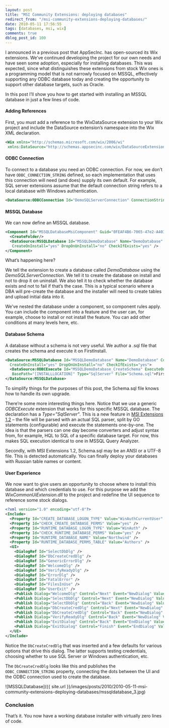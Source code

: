 ```yaml
---
layout: post
title: "MSI Community Extensions: deploying databases"
redirect_from: "/msi-community-extensions-deploying-databases/"
date: 2010-05-11 17:56:55
tags: [databases, msi, wix]
comments: true
dblog_post_id: 100
---
```

I announced in a previous post that AppSecInc. has open-sourced its Wix extensions. We’ve continued developing the project for our own needs and have seen some adoption, especially for installing databases. This was expected, since what distinguishes these extensions from stock Wix ones is a programming model that is not narrowly focused on MSSQL, effectively supporting any ODBC database today and creating the opportunity to support other database targets, such as Oracle.

In this post I’ll show you how to get started with installing an MSSQL database in just a few lines of code.

#### Adding References

First, you must add a reference to the WixDataSource extension to your Wix project and include the DataSource extension’s namespace into the Wix XML declaration.

```xml
<Wix xmlns="http://schemas.microsoft.com/wix/2006/wi"
 xmlns:DataSource="http://schemas.appsecinc.com/wix/DataSourceExtension">
```

#### ODBC Connection

To connect to a database you need an ODBC connection. For now, we don’t have `ODBC_CONNECTION_STRING` defined, so each implementation that uses this connection will need (and does) supply its own default. For example, SQL server extensions assume that the default connection string refers to a local database with Windows authentication.

```xml
<DataSource:ODBCConnection Id="DemoSQLServerConnection" ConnectionString="[ODBC_CONNECTION_STRING]" />
```

#### MSSQL Database

We can now define an MSSQL database.

```xml
<Component Id="MSSQLDatabaseMsiComponent" Guid="0FEAF4B6-7065-47e2-A403-E94A4B176772">
  <CreateFolder/>
  <DataSource:MSSQLDatabase Id="MSSQLDemoDatabase" Name="DemoDatabase" ConnectionId="DemoSQLServerConnection"
   CreateOnInstall="yes" DropOnUnInstall="no" CheckIfExists="yes" />
</Component>
```

What’s happening here?

We tell the extension to create a database called _DemoDatabase_ using the _DemoSQLServerConnection_. We tell it to create the database on install and not to drop it on uninstall. We also tell it to check whether the database exists and not to fail if that’s the case. This is a typical scenario where a DBA will pre-create the database and the installer will need to create tables and upload initial data into it.

We’ve nested the database under a component, so component rules apply. You can include the component into a feature and the user can, for example, choose to install or not install the feature. You can add other conditions at many levels here, etc.

#### Database Schema

A database without a schema is not very useful. We author a .sql file that creates the schema and execute it on FirstInstall.

```xml
<DataSource:MSSQLDatabase Id="MSSQLDemoDatabase" Name="DemoDatabase" ConnectionId="DemoSQLServerConnection"
  CreateOnInstall="yes" DropOnUnInstall="no" CheckIfExists="yes">
  <DataSource:ODBCExecute Id="MSSQLDemoDatabase_CreateSchema" ExecuteOnInstall="yes"
   BasePath="[INSTALLLOCATION]" Type="SqlServer" File="Schema.sql">FirstInstall OR Upgrading</DataSource:ODBCExecute>
</DataSource:MSSQLDatabase>
```

To simplify things for the purposes of this post, the Schema.sql file knows how to handle its own upgrade.

There’re some more interesting things here. Notice that we use a generic _ODBCExecute_ extension that works for this specific MSSQL database. The declaration has a _Type="SqlServer"_. This is a new feature in [MSI Extensions 1.2](https://github.com/dblock/msiext) – the file will be parsed with an actual SQL parser, split by GO statements (configurable) and execute the statements one-by-one. The idea is that the parsers can one day become converters and adjust syntax from, for example, HQL to SQL of a specific database target. For now, this makes SQL execution identical to one in MSSQL Query Analyzer.

Secondly, with MSI Extensions 1.2, Schema.sql may be an ANSI or a UTF-8 file. This is detected automatically. You can finally deploy your databases with Russian table names or content.

#### User Experience

We now want to give users an opportunity to choose where to install this database and which credentials to use. For this purpose we add the _WixCommonUiExtension.dll_ to the project and redefine the UI sequence to reference some stock dialogs.

```xml
<?xml version="1.0" encoding="utf-8"?>
<Include>
  <Property Id="CREATE_DATABASE_LOGON_TYPE" Value="WinAuthCurrentUser" />
  <Property Id="CHECK_CREATE_DATABASE_PERMS" Value="yes" />
  <Property Id="RUNTIME_DATABASE_LOGON_TYPE" Value="WinAuth" />
  <Property Id="CHECK_RUNTIME_DATABASE_PERMS" Value="yes" />
  <Property Id="RUNTIME_DATABASE_NAME" Value="Northwind" />
  <Property Id="RUNTIME_DATABASE_PERMS_TABLE" Value="Authors" />
  <UI>
    <DialogRef Id="SelectDbDlg" />
    <DialogRef Id="DbCreateCredDlg" />
    <DialogRef Id="GenericErrorDlg" />
    <DialogRef Id="WelcomeDlg" />
    <DialogRef Id="VerifyReadyDlg" />
    <DialogRef Id="ErrorDlg" />
    <DialogRef Id="FatalError" />
    <DialogRef Id="FilesInUse" />
    <DialogRef Id="UserExit" />
    <Publish Dialog="WelcomeDlg" Control="Next" Event="NewDialog" Value="SelectDbDlg">NOT Installed</Publish>
    <Publish Dialog="SelectDbDlg" Control="Next" Event="NewDialog" Value="DbCreateCredDlg">NOT Installed</Publish>
    <Publish Dialog="SelectDbDlg" Control="Back" Event="NewDialog" Value="WelcomeDlg">NOT Installed</Publish>
    <Publish Dialog="DbCreateCredDlg" Control="Next" Event="NewDialog" Value="VerifyReadyDlg">NOT Installed</Publish>
    <Publish Dialog="DbCreateCredDlg" Control="Back" Event="NewDialog" Value="SelectDbDlg">NOT Installed</Publish>
    <Publish Dialog="VerifyReadyDlg" Control="Back" Event="NewDialog" Value="DbCreateCredDlg">NOT Installed</Publish>
    <Publish Dialog="ExitDialog" Control="Back" Event="EndDialog" Value="VerifyReadyDlg">1</Publish>
    <Publish Dialog="ExitDialog" Control="Finish" Event="EndDialog" Value="Return" Order="999">1</Publish>
  </UI>
</Include>
```

Notice the `DbCreateCredDlg` that was inserted and a few defaults for various options that drive this dialog. The latter supports testing credentials, choosing whether to use SQL Server or Windows authentication, etc.

The `DbCreateCredDlg` looks like this and publishes the `ODBC_CONNECTION_STRING` property, connecting the dots between the UI and the ODBC connection used to create the database.

![MSSQLDatabase]({{ site.url }}/images/posts/2010/2010-05-11-msi-community-extensions-deploying-databases/mssqldatabase_3.jpg)

### Conclusion

That’s it. You now have a working database installer with virtually zero lines of code.

